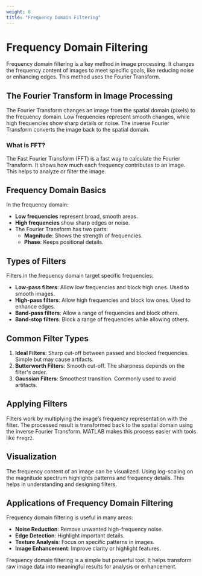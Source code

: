 ```yaml
---
weight: 8
title: "Frequency Domain Filtering"
---
```


# Frequency Domain Filtering

Frequency domain filtering is a key method in image processing. It changes the frequency content of images to meet specific goals, like reducing noise or enhancing edges. This method uses the Fourier Transform.

## The Fourier Transform in Image Processing

The Fourier Transform changes an image from the spatial domain (pixels) to the frequency domain. Low frequencies represent smooth changes, while high frequencies show sharp details or noise. The inverse Fourier Transform converts the image back to the spatial domain.

### What is FFT?

The Fast Fourier Transform (FFT) is a fast way to calculate the Fourier Transform. It shows how much each frequency contributes to an image. This helps to analyze or filter the image.

## Frequency Domain Basics

In the frequency domain:
- **Low frequencies** represent broad, smooth areas.
- **High frequencies** show sharp edges or noise.
- The Fourier Transform has two parts:
  - **Magnitude**: Shows the strength of frequencies.
  - **Phase**: Keeps positional details.

## Types of Filters

Filters in the frequency domain target specific frequencies:
- **Low-pass filters**: Allow low frequencies and block high ones. Used to smooth images.
- **High-pass filters**: Allow high frequencies and block low ones. Used to enhance edges.
- **Band-pass filters**: Allow a range of frequencies and block others.
- **Band-stop filters**: Block a range of frequencies while allowing others.

## Common Filter Types

1. **Ideal Filters**: Sharp cut-off between passed and blocked frequencies. Simple but may cause artifacts.
2. **Butterworth Filters**: Smooth cut-off. The sharpness depends on the filter's order.
3. **Gaussian Filters**: Smoothest transition. Commonly used to avoid artifacts.

## Applying Filters

Filters work by multiplying the image’s frequency representation with the filter. The processed result is transformed back to the spatial domain using the inverse Fourier Transform. MATLAB makes this process easier with tools like `freqz2`.

## Visualization

The frequency content of an image can be visualized. Using log-scaling on the magnitude spectrum highlights patterns and frequency details. This helps in understanding and designing filters.

## Applications of Frequency Domain Filtering

Frequency domain filtering is useful in many areas:
- **Noise Reduction**: Remove unwanted high-frequency noise.
- **Edge Detection**: Highlight important details.
- **Texture Analysis**: Focus on specific patterns in images.
- **Image Enhancement**: Improve clarity or highlight features.

Frequency domain filtering is a simple but powerful tool. It helps transform raw image data into meaningful results for analysis or enhancement.
